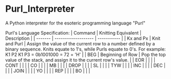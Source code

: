 # Purl_Interpreter
A Python interpreter for the esoteric programming language "Purl"

Purl's Language Specification:
| Command | Knitting Equivalent | Description |
| ------- | ------------------- | ----------- |
| Kx and Px | Knit and Purl | Assign the value of the current row to a number defined by a binary sequence.
Knits equate to 1's, while Purls equate to 0's. For example: K1 P2 K1 P3 = 0b1001000 = 72 = 'H' |
| BEG | Beginning of Row | Pop the top value of the stack, and assign it to the current row's value. |
| EOR |  |  |
| CONT |  |  |
| CO |  |  |
| MB |  |  |
| DROP |  |  |
| SL |  |  |
| TYW |  |  |
| INC |  |  |
| DEC |  |  |
| JOIN |  |  |
| YO |  |  |
| REP |  |  |
| BO |  |  |
